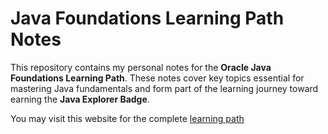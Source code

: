 # Java Foundations Learning Path Notes

This repository contains my personal notes for the **Oracle Java Foundations Learning Path**. These notes cover key topics essential for mastering Java fundamentals and form part of the learning journey toward earning the **Java Explorer Badge**.

You may visit this website for the complete [learning path](https://learn.oracle.com/ols/learning-path/oracle-java-foundations/88323/79726)
